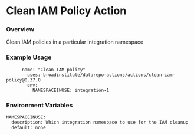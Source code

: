 # Clean IAM Policy Action

### Overview

Clean IAM policies in a particular integration namespace

### Example Usage

```
    - name: "Clean IAM policy"
        uses: broadinstitute/datarepo-actions/actions/clean-iam-policy@0.37.0
        env:
          NAMESPACEINUSE: integration-1
```

### Environment Variables

```
NAMESPACEINUSE:
  description: Which integration namespace to use for the IAM cleanup
  default: none
```
